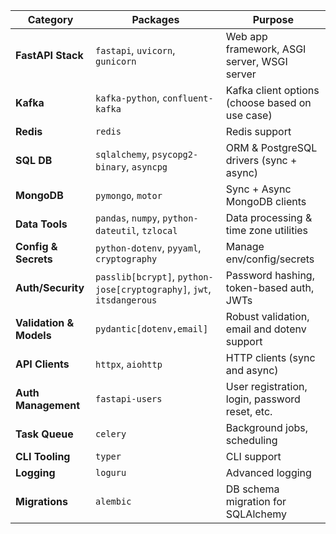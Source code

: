 | Category                | Packages                                                              | Purpose                                         |
| ----------------------- | --------------------------------------------------------------------- | ----------------------------------------------- |
| **FastAPI Stack**       | `fastapi`, `uvicorn`, `gunicorn`                                      | Web app framework, ASGI server, WSGI server     |
| **Kafka**               | `kafka-python`, `confluent-kafka`                                     | Kafka client options (choose based on use case) |
| **Redis**               | `redis`                                                               | Redis support                                   |
| **SQL DB**              | `sqlalchemy`, `psycopg2-binary`, `asyncpg`                            | ORM & PostgreSQL drivers (sync + async)         |
| **MongoDB**             | `pymongo`, `motor`                                                    | Sync + Async MongoDB clients                    |
| **Data Tools**          | `pandas`, `numpy`, `python-dateutil`, `tzlocal`                       | Data processing & time zone utilities           |
| **Config & Secrets**    | `python-dotenv`, `pyyaml`, `cryptography`                             | Manage env/config/secrets                       |
| **Auth/Security**       | `passlib[bcrypt]`, `python-jose[cryptography]`, `jwt`, `itsdangerous` | Password hashing, token-based auth, JWTs        |
| **Validation & Models** | `pydantic[dotenv,email]`                                              | Robust validation, email and dotenv support     |
| **API Clients**         | `httpx`, `aiohttp`                                                    | HTTP clients (sync and async)                   |
| **Auth Management**     | `fastapi-users`                                                       | User registration, login, password reset, etc.  |
| **Task Queue**          | `celery`                                                              | Background jobs, scheduling                     |
| **CLI Tooling**         | `typer`                                                               | CLI support                                     |
| **Logging**             | `loguru`                                                              | Advanced logging                                |
| **Migrations**          | `alembic`                                                             | DB schema migration for SQLAlchemy              |
